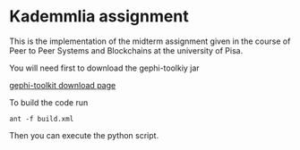 
# Kademmlia assignment

This is the implementation of the midterm assignment given in the course of Peer to Peer Systems and Blockchains at the university of Pisa.

You will need first to download the gephi-toolkiy jar

[gephi-toolkit download page](https://gephi.org/toolkit/)

To build the code run  

``` ant -f build.xml  ```

Then you can execute the python script.